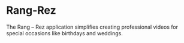 # Rang-Rez
The Rang – Rez application simplifies creating professional videos for special occasions like birthdays and weddings. 
